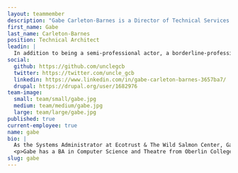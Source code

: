 ```yaml
---
layout: teammember
description: "Gabe Carleton-Barnes is a Director of Technical Services specializing in open source development at ThinkShout, a full service digital agency and B-Corp that specializes in nonprofit tech, digital strategy, website development, accessible design, and brand work."
first_name: Gabe
last_name: Carleton-Barnes
position: Technical Architect
leadin: |
  In addition to being a semi-professional actor, a borderline-professional Magic: The Gathering player, and a far-from-professional travel blogger, Gabe spent 10 years as an actual professional at nonprofits before joining ThinkShout.
social:
  github: https://github.com/unclegcb
  twitter: https://twitter.com/uncle_gcb
  linkedin: https://www.linkedin.com/in/gabe-carleton-barnes-3657ba7/
  drupal: https://drupal.org/user/1682976
team-image:
  small: team/small/gabe.jpg
  medium: team/medium/gabe.jpg
  large: team/large/gabe.jpg
published: true
current-employee: true
name: gabe
bio: |
  As the Systems Administrator at Ecotrust & The Wild Salmon Center, Gabe gained a deep knowledge of nonprofit technology needs and challenges, solved technical problems of many stripes, and gained a deep understanding of nonprofit culture. As the Operations Director for Immigration Equality, he helped a small non-profit grow from 7 to 17 employees, open an office in DC, form an Action Fund to lobby for political change, and built a unified database for tracking the organization’s constituents, contributions, and legal clients.
  <p>Gabe has a BA in Computer Science and Theatre from Oberlin College. Those seemingly isolated subjects describe his approach to building great technology solutions: collaboration in pursuit of a shared goal requires communication and understanding. Only with that understanding can we build successful software.
slug: gabe
---
```


